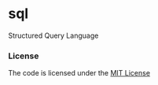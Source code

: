 # sql
Structured Query Language

### License
The code is licensed under the [MIT License][license]


[license]: https://github.com/habibun/sql/blob/main/LICENSE
